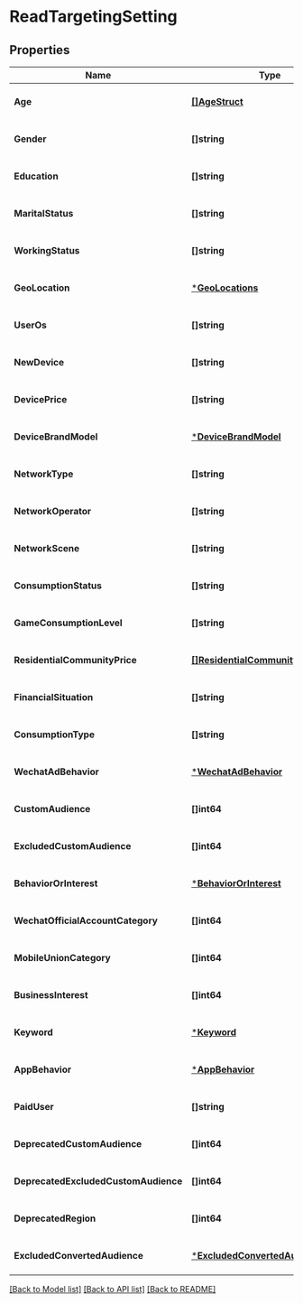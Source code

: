 # ReadTargetingSetting

## Properties
Name | Type | Description | Notes
------------ | ------------- | ------------- | -------------
**Age** | [**[]AgeStruct**](age_struct.md) |  | [optional] [default to null]
**Gender** | **[]string** |  | [optional] [default to null]
**Education** | **[]string** |  | [optional] [default to null]
**MaritalStatus** | **[]string** |  | [optional] [default to null]
**WorkingStatus** | **[]string** |  | [optional] [default to null]
**GeoLocation** | [***GeoLocations**](geo_locations.md) |  | [optional] [default to null]
**UserOs** | **[]string** |  | [optional] [default to null]
**NewDevice** | **[]string** |  | [optional] [default to null]
**DevicePrice** | **[]string** |  | [optional] [default to null]
**DeviceBrandModel** | [***DeviceBrandModel**](device_brand_model.md) |  | [optional] [default to null]
**NetworkType** | **[]string** |  | [optional] [default to null]
**NetworkOperator** | **[]string** |  | [optional] [default to null]
**NetworkScene** | **[]string** |  | [optional] [default to null]
**ConsumptionStatus** | **[]string** |  | [optional] [default to null]
**GameConsumptionLevel** | **[]string** |  | [optional] [default to null]
**ResidentialCommunityPrice** | [**[]ResidentialCommunityPriceStruct**](residential_community_price_struct.md) |  | [optional] [default to null]
**FinancialSituation** | **[]string** |  | [optional] [default to null]
**ConsumptionType** | **[]string** |  | [optional] [default to null]
**WechatAdBehavior** | [***WechatAdBehavior**](wechat_ad_behavior.md) |  | [optional] [default to null]
**CustomAudience** | **[]int64** |  | [optional] [default to null]
**ExcludedCustomAudience** | **[]int64** |  | [optional] [default to null]
**BehaviorOrInterest** | [***BehaviorOrInterest**](behavior_or_interest.md) |  | [optional] [default to null]
**WechatOfficialAccountCategory** | **[]int64** |  | [optional] [default to null]
**MobileUnionCategory** | **[]int64** |  | [optional] [default to null]
**BusinessInterest** | **[]int64** |  | [optional] [default to null]
**Keyword** | [***Keyword**](keyword.md) |  | [optional] [default to null]
**AppBehavior** | [***AppBehavior**](app_behavior.md) |  | [optional] [default to null]
**PaidUser** | **[]string** |  | [optional] [default to null]
**DeprecatedCustomAudience** | **[]int64** |  | [optional] [default to null]
**DeprecatedExcludedCustomAudience** | **[]int64** |  | [optional] [default to null]
**DeprecatedRegion** | **[]int64** |  | [optional] [default to null]
**ExcludedConvertedAudience** | [***ExcludedConvertedAudience**](excluded_converted_audience.md) |  | [optional] [default to null]

[[Back to Model list]](../README.md#documentation-for-models) [[Back to API list]](../README.md#documentation-for-api-endpoints) [[Back to README]](../README.md)


